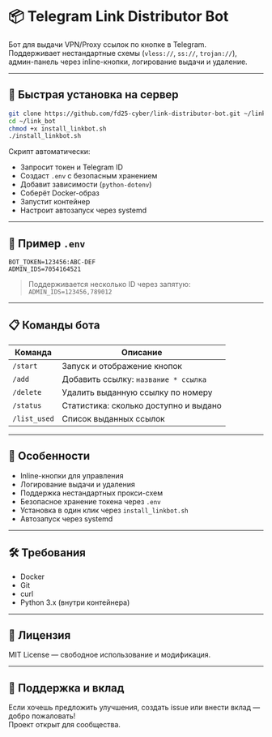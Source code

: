 # 📦 Telegram Link Distributor Bot

Бот для выдачи VPN/Proxy ссылок по кнопке в Telegram.  
Поддерживает нестандартные схемы (`vless://`, `ss://`, `trojan://`), админ-панель через inline-кнопки, логирование выдачи и удаление.

---

## 🚀 Быстрая установка на сервер

```bash
git clone https://github.com/fd25-cyber/link-distributor-bot.git ~/link_bot
cd ~/link_bot
chmod +x install_linkbot.sh
./install_linkbot.sh
```

Скрипт автоматически:

- Запросит токен и Telegram ID
- Создаст `.env` с безопасным хранением
- Добавит зависимости (`python-dotenv`)
- Соберёт Docker-образ
- Запустит контейнер
- Настроит автозапуск через systemd

---

## 🔐 Пример `.env`

```env
BOT_TOKEN=123456:ABC-DEF
ADMIN_IDS=7054164521
```

> Поддерживается несколько ID через запятую:  
> `ADMIN_IDS=123456,789012`

---

## 📋 Команды бота

| Команда       | Описание                                 |
|---------------|-------------------------------------------|
| `/start`      | Запуск и отображение кнопок              |
| `/add`        | Добавить ссылку: `название * ссылка`     |
| `/delete`     | Удалить выданную ссылку по номеру        |
| `/status`     | Статистика: сколько доступно и выдано    |
| `/list_used`  | Список выданных ссылок                   |

---

## 🧠 Особенности

- Inline-кнопки для управления
- Логирование выдачи и удаления
- Поддержка нестандартных прокси-схем
- Безопасное хранение токена через `.env`
- Установка в один клик через `install_linkbot.sh`
- Автозапуск через systemd

---

## 🛠 Требования

- Docker
- Git
- curl
- Python 3.x (внутри контейнера)

---

## 📄 Лицензия

MIT License — свободное использование и модификация.

---

## 🤝 Поддержка и вклад

Если хочешь предложить улучшения, создать issue или внести вклад — добро пожаловать!  
Проект открыт для сообщества.
